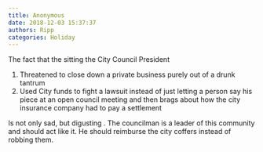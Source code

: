 ```yaml
---
title: Anonymous
date: 2018-12-03 15:37:37
authors: Ripp
categories: Holiday
---
```


 The fact that the sitting the City Council President 
1. Threatened to close down a private business purely out of a drunk tantrum 
2. Used City funds to fight a lawsuit instead of just letting a person say his piece at an open council meeting and then brags about how the city insurance company had to pay a settlement 

Is not only sad, but digusting . The councilman is a leader of this community and should act like it. He should reimburse the city coffers instead of robbing them.